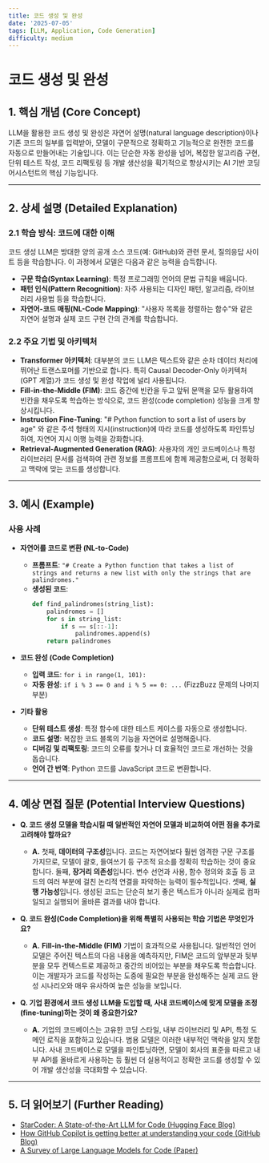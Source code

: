```yaml
---
title: 코드 생성 및 완성
date: '2025-07-05'
tags: [LLM, Application, Code Generation]
difficulty: medium
---
```


# 코드 생성 및 완성

## 1. 핵심 개념 (Core Concept)

LLM을 활용한 코드 생성 및 완성은 자연어 설명(natural language description)이나 기존 코드의 일부를 입력받아, 모델이 구문적으로 정확하고 기능적으로 완전한 코드를 자동으로 만들어내는 기술입니다. 이는 단순한 자동 완성을 넘어, 복잡한 알고리즘 구현, 단위 테스트 작성, 코드 리팩토링 등 개발 생산성을 획기적으로 향상시키는 AI 기반 코딩 어시스턴트의 핵심 기능입니다.

______________________________________________________________________

## 2. 상세 설명 (Detailed Explanation)

### 2.1 학습 방식: 코드에 대한 이해

코드 생성 LLM은 방대한 양의 공개 소스 코드(예: GitHub)와 관련 문서, 질의응답 사이트 등을 학습합니다. 이 과정에서 모델은 다음과 같은 능력을 습득합니다.

- **구문 학습(Syntax Learning)**: 특정 프로그래밍 언어의 문법 규칙을 배웁니다.
- **패턴 인식(Pattern Recognition)**: 자주 사용되는 디자인 패턴, 알고리즘, 라이브러리 사용법 등을 학습합니다.
- **자연어-코드 매핑(NL-Code Mapping)**: "사용자 목록을 정렬하는 함수"와 같은 자연어 설명과 실제 코드 구현 간의 관계를 학습합니다.

### 2.2 주요 기법 및 아키텍처

- **Transformer 아키텍처**: 대부분의 코드 LLM은 텍스트와 같은 순차 데이터 처리에 뛰어난 트랜스포머를 기반으로 합니다. 특히 Causal Decoder-Only 아키텍처(GPT 계열)가 코드 생성 및 완성 작업에 널리 사용됩니다.
- **Fill-in-the-Middle (FIM)**: 코드 중간에 빈칸을 두고 앞뒤 문맥을 모두 활용하여 빈칸을 채우도록 학습하는 방식으로, 코드 완성(code completion) 성능을 크게 향상시킵니다.
- **Instruction Fine-Tuning**: "# Python function to sort a list of users by age" 와 같은 주석 형태의 지시(instruction)에 따라 코드를 생성하도록 파인튜닝하여, 자연어 지시 이행 능력을 강화합니다.
- **Retrieval-Augmented Generation (RAG)**: 사용자의 개인 코드베이스나 특정 라이브러리 문서를 검색하여 관련 정보를 프롬프트에 함께 제공함으로써, 더 정확하고 맥락에 맞는 코드를 생성합니다.

______________________________________________________________________

## 3. 예시 (Example)

### 사용 사례

- **자연어를 코드로 변환 (NL-to-Code)**

  - **프롬프트**: `"# Create a Python function that takes a list of strings and returns a new list with only the strings that are palindromes."`
  - **생성된 코드**:
    ```python
    def find_palindromes(string_list):
        palindromes = []
        for s in string_list:
            if s == s[::-1]:
                palindromes.append(s)
        return palindromes
    ```

- **코드 완성 (Code Completion)**

  - **입력 코드**: `for i in range(1, 101):`
  - **자동 완성**: `if i % 3 == 0 and i % 5 == 0: ...` (FizzBuzz 문제의 나머지 부분)

- **기타 활용**

  - **단위 테스트 생성**: 특정 함수에 대한 테스트 케이스를 자동으로 생성합니다.
  - **코드 설명**: 복잡한 코드 블록의 기능을 자연어로 설명해줍니다.
  - **디버깅 및 리팩토링**: 코드의 오류를 찾거나 더 효율적인 코드로 개선하는 것을 돕습니다.
  - **언어 간 번역**: Python 코드를 JavaScript 코드로 변환합니다.

______________________________________________________________________

## 4. 예상 면접 질문 (Potential Interview Questions)

- **Q. 코드 생성 모델을 학습시킬 때 일반적인 자연어 모델과 비교하여 어떤 점을 추가로 고려해야 할까요?**

  - **A.** 첫째, **데이터의 구조성**입니다. 코드는 자연어보다 훨씬 엄격한 구문 구조를 가지므로, 모델이 괄호, 들여쓰기 등 구조적 요소를 정확히 학습하는 것이 중요합니다. 둘째, **장거리 의존성**입니다. 변수 선언과 사용, 함수 정의와 호출 등 코드의 여러 부분에 걸친 논리적 연결을 파악하는 능력이 필수적입니다. 셋째, **실행 가능성**입니다. 생성된 코드는 단순히 보기 좋은 텍스트가 아니라 실제로 컴파일되고 실행되어 올바른 결과를 내야 합니다.

- **Q. 코드 완성(Code Completion)을 위해 특별히 사용되는 학습 기법은 무엇인가요?**

  - **A.** **Fill-in-the-Middle (FIM)** 기법이 효과적으로 사용됩니다. 일반적인 언어 모델은 주어진 텍스트의 다음 내용을 예측하지만, FIM은 코드의 앞부분과 뒷부분을 모두 컨텍스트로 제공하고 중간의 비어있는 부분을 채우도록 학습합니다. 이는 개발자가 코드를 작성하는 도중에 필요한 부분을 완성해주는 실제 코드 완성 시나리오와 매우 유사하여 높은 성능을 보입니다.

- **Q. 기업 환경에서 코드 생성 LLM을 도입할 때, 사내 코드베이스에 맞게 모델을 조정(fine-tuning)하는 것이 왜 중요한가요?**

  - **A.** 기업의 코드베이스는 고유한 코딩 스타일, 내부 라이브러리 및 API, 특정 도메인 로직을 포함하고 있습니다. 범용 모델은 이러한 내부적인 맥락을 알지 못합니다. 사내 코드베이스로 모델을 파인튜닝하면, 모델이 회사의 표준을 따르고 내부 API를 올바르게 사용하는 등 훨씬 더 실용적이고 정확한 코드를 생성할 수 있어 개발 생산성을 극대화할 수 있습니다.

______________________________________________________________________

## 5. 더 읽어보기 (Further Reading)

- [StarCoder: A State-of-the-Art LLM for Code (Hugging Face Blog)](https://huggingface.co/blog/starcoder)
- [How GitHub Copilot is getting better at understanding your code (GitHub Blog)](https://github.blog/2023-05-17-how-github-copilot-is-getting-better-at-understanding-your-code/)
- [A Survey of Large Language Models for Code (Paper)](https://arxiv.org/abs/2311.07989)
